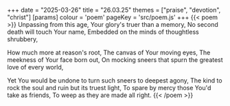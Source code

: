 +++
date = "2025-03-26"
title = "26.03.25"
themes = ["praise", "devotion", "christ"]
[params]
  colour = 'poem'
  pageKey = 'src/poem.js'
+++
{{< poem >}}
Unpassing from this age,
Your glory's truer than a memory,
No second death will touch Your name,
Embedded on the minds of thoughtless shrubbery,

How much more at reason's root,
The canvas of Your moving eyes,
The meekness of Your face born out,
On mocking sneers that spurn the greatest love of every world,

Yet You would be undone to turn such sneers to deepest agony,
The kind to rock the soul and ruin but its truest light,
To spare by mercy those You'd take as friends,
To weep as they are made all right.
{{< /poem >}}